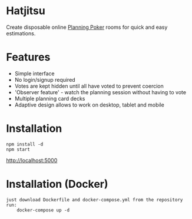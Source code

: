 Hatjitsu
========

Create disposable online [Planning Poker](http://en.wikipedia.org/wiki/Planning_poker) rooms for quick and easy estimations.

Features
========

* Simple interface
* No login/signup required
* Votes are kept hidden until all have voted to prevent coercion
* 'Observer feature' - watch the planning session without having to vote
* Multiple planning card decks
* Adaptive design allows to work on desktop, tablet and mobile

Installation
============

    npm install -d
    npm start

[http://localhost:5000](http://localhost:5000)

Installation (Docker)
=====================

    just download Dockerfile and docker-compose.yml from the repository
    run:
        docker-compose up -d

